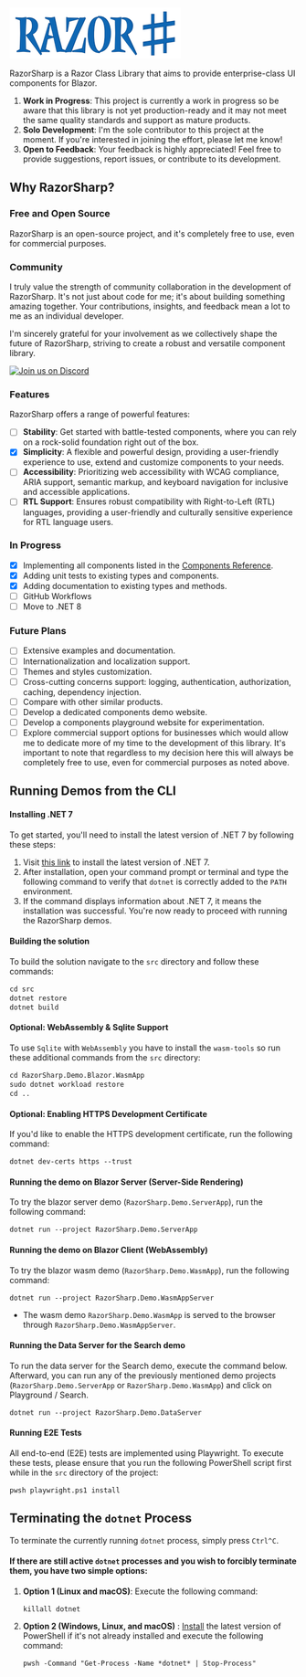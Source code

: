 ![Logo](assets/RazorSharp.png)

RazorSharp is a Razor Class Library that aims to provide enterprise-class UI components for Blazor.

1. **Work in Progress**: This project is currently a work in progress so be aware that this library is not yet production-ready and it may not meet the same quality standards and support as mature products. 
2. **Solo Development**: I'm the sole contributor to this project at the moment. If you're interested in joining the effort, please let me know! 
3. **Open to Feedback**: Your feedback is highly appreciated! Feel free to provide suggestions, report issues, or contribute to its development.

## Why RazorSharp?

### Free and Open Source

RazorSharp is an open-source project, and it's completely free to use, even for commercial purposes.

### Community

I truly value the strength of community collaboration in the development of RazorSharp. It's not just about code for me; it's about building something amazing together. Your contributions, insights, and feedback mean a lot to me as an individual developer.

I'm sincerely grateful for your involvement as we collectively shape the future of RazorSharp, striving to create a robust and versatile component library.

[![Join us on Discord](https://discordapp.com/api/guilds/1160531142852743340/widget.png)](https://discord.gg/v4DymbjpWC)

### Features

RazorSharp offers a range of powerful features:

- [ ] **Stability**: Get started with battle-tested components, where you can rely on a rock-solid foundation right out of the box.
- [x] **Simplicity**: A flexible and powerful design, providing a user-friendly experience to use, extend and customize components to your needs.
- [ ] **Accessibility**: Prioritizing web accessibility with WCAG compliance, ARIA support, semantic markup, and keyboard navigation for inclusive and accessible applications.
- [ ] **RTL Support**: Ensures robust compatibility with Right-to-Left (RTL) languages, providing a user-friendly and culturally sensitive experience for RTL language users.

### In Progress

- [x] Implementing all components listed in the [Components Reference](https://github.com/iam3yal/RazorSharp/issues/4).
- [x] Adding unit tests to existing types and components.
- [x] Adding documentation to existing types and methods.
- [ ] GitHub Workflows
- [ ] Move to .NET 8

### Future Plans

- [ ] Extensive examples and documentation.
- [ ] Internationalization and localization support.
- [ ] Themes and styles customization.
- [ ] Cross-cutting concerns support: logging, authentication, authorization, caching, dependency injection.
- [ ] Compare with other similar products.
- [ ] Develop a dedicated components demo website.
- [ ] Develop a components playground website for experimentation.
- [ ] Explore commercial support options for businesses which would allow me to dedicate more of my time to the development of this library. It's important to note that regardless to my decision here this will always be completely free to use, even for commercial purposes as noted above.

## Running Demos from the CLI

#### Installing .NET 7

To get started, you'll need to install the latest version of .NET 7 by following these steps:

1. Visit [this link](https://learn.microsoft.com/en-us/dotnet/core/tools/dotnet-install-script) to install the latest version of .NET 7.
2. After installation, open your command prompt or terminal and type the following command to verify that `dotnet` is correctly added to the `PATH` environment.
3. If the command displays information about .NET 7, it means the installation was successful. You're now ready to proceed with running the RazorSharp demos.

#### Building the solution 
To build the solution navigate to the `src` directory and follow these commands:
```
cd src
dotnet restore
dotnet build
```

#### Optional: WebAssembly & Sqlite Support
To use `Sqlite` with `WebAssembly` you have to install the `wasm-tools` so run these additional commands from the `src` directory:
```
cd RazorSharp.Demo.Blazor.WasmApp
sudo dotnet workload restore
cd ..
```

#### Optional: Enabling HTTPS Development Certificate
If you'd like to enable the HTTPS development certificate, run the following command:
```
dotnet dev-certs https --trust
```

#### Running the demo on Blazor Server (Server-Side Rendering)
To try the blazor server demo (`RazorSharp.Demo.ServerApp`), run the following command:
```
dotnet run --project RazorSharp.Demo.ServerApp
```

#### Running the demo on Blazor Client (WebAssembly)
To try the blazor wasm demo (`RazorSharp.Demo.WasmApp`), run the following command:
```
dotnet run --project RazorSharp.Demo.WasmAppServer
```
* The wasm demo `RazorSharp.Demo.WasmApp` is served to the browser through `RazorSharp.Demo.WasmAppServer`.
  
#### Running the Data Server for the Search demo
To run the data server for the Search demo, execute the command below. Afterward, you can run any of the previously mentioned demo projects (`RazorSharp.Demo.ServerApp` or `RazorSharp.Demo.WasmApp`) and click on Playground / Search.
```
dotnet run --project RazorSharp.Demo.DataServer
```

#### Running E2E Tests
All end-to-end (E2E) tests are implemented using Playwright. To execute these tests, please ensure that you run the following PowerShell script first while in the `src` directory of the project:
```
pwsh playwright.ps1 install
```

## Terminating the `dotnet` Process
To terminate the currently running `dotnet` process, simply press `Ctrl^C`.

#### If there are still active `dotnet` processes and you wish to forcibly terminate them, you have two simple options:

1. **Option 1 (Linux and macOS)**: Execute the following command:
   ```
   killall dotnet
   ```

2. **Option 2 (Windows, Linux, and macOS)** : [Install](https://learn.microsoft.com/en-us/powershell/scripting/install/installing-powershell) the latest version of PowerShell if it's not already installed and execute the following command:
   ```
   pwsh -Command "Get-Process -Name *dotnet* | Stop-Process"
   ```